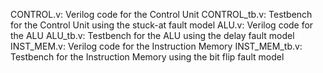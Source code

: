 CONTROL.v: Verilog code for the Control Unit
CONTROL_tb.v: Testbench for the Control Unit using the stuck-at fault model
ALU.v: Verilog code for the ALU
ALU_tb.v: Testbench for the ALU using the delay fault model
INST_MEM.v: Verilog code for the Instruction Memory
INST_MEM_tb.v: Testbench for the Instruction Memory using the bit flip fault model
